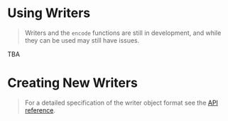 # Using Writers

> Writers and the `encode` functions are still in development, and while they can be used may still have issues.

TBA

# Creating New Writers

> For a detailed specification of the writer object format see the [API reference](docs/api-reference/specifications/writer-object-formats.md).


